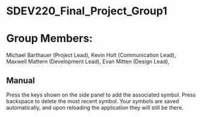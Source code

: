 # SDEV220_Final_Project_Group1
# Group Members: 
Michael Barthauer (Project Lead),
Kevin Holt        (Communication Lead),
Maxwell Mattern   (Development Lead),
Evan Mitten       (Design Lead),

## Manual
Press the keys shown on the side panel to add the associated symbol. Press backspace to delete the most recent symbol. 
Your symbols are saved automatically, and upon reloading the application they will still be there.
